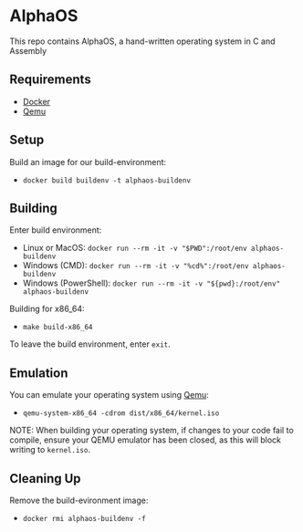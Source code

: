 # AlphaOS
This repo contains AlphaOS, a hand-written operating system in C and Assembly

## Requirements

- [Docker](https://www.docker.com/)
- [Qemu](https://www.qemu.org/)

## Setup

Build an image for our build-environment:
 - `docker build buildenv -t alphaos-buildenv`

## Building

Enter build environment:
 - Linux or MacOS: `docker run --rm -it -v "$PWD":/root/env alphaos-buildenv`
 - Windows (CMD): `docker run --rm -it -v "%cd%":/root/env alphaos-buildenv`
 - Windows (PowerShell): `docker run --rm -it -v "${pwd}:/root/env" alphaos-buildenv`

Building for x86_64:
 - `make build-x86_64`

To leave the build environment, enter `exit`.

## Emulation

You can emulate your operating system using [Qemu](https://www.qemu.org/):

 - `qemu-system-x86_64 -cdrom dist/x86_64/kernel.iso`
 
 NOTE: When building your operating system, if changes to your code fail to compile, ensure your QEMU emulator has been closed, as this will block writing to `kernel.iso`.

## Cleaning Up

Remove the build-evironment image:
 - `docker rmi alphaos-buildenv -f`